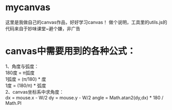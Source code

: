 # mycanvas
这里是我做自己的canvas作品，好好学习canvas！
做个说明，工具里的utils.js的代码来自于妙味课堂~避个嫌，非广告

# canvas中需要用到的各种公式：
1、角度与弧度：<br />
        180度 = π弧度<br />
        1弧度 = (π/180) * 度<br />
        1度 = (180/π) * 弧度<br/>
2、canvas坐标系中求角度：<br />
        dx = mouse.x - W/2
        dy = mouse.y - W/2
        angle = Math.atan2(dy,dx) * 180 / Math.PI